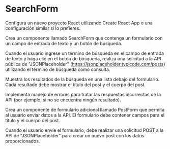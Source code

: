 # SearchForm
Configura un nuevo proyecto React utilizando Create React App o una configuración similar si lo prefieres.

Crea un componente llamado SearchForm que contenga un formulario con un campo de entrada de texto y un botón de búsqueda.

Cuando el usuario ingrese un término de búsqueda en el campo de entrada de texto y haga clic en el botón de búsqueda, realiza una solicitud a la API pública de "JSONPlaceholder" (https://jsonplaceholder.typicode.com/posts) utilizando el término de búsqueda como consulta.

Muestra los resultados de la búsqueda en una lista debajo del formulario. Cada resultado debe mostrar el título del post y el cuerpo del post.

Implementa manejo de errores para tratar las respuestas incorrectas de la API (por ejemplo, si no se encuentra ningún resultado).

Crea un componente de formulario adicional llamado PostForm que permita al usuario enviar datos a la API. El formulario debe contener campos para el título y el cuerpo del post.

Cuando el usuario envíe el formulario, debe realizar una solicitud POST a la API de "JSONPlaceholder" para crear un nuevo post con los datos proporcionados.